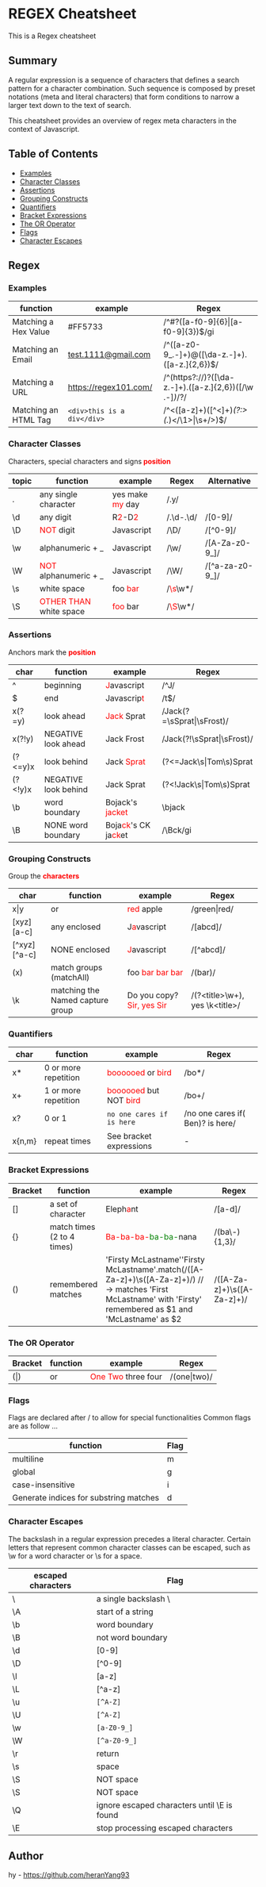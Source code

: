 # REGEX Cheatsheet

This is a Regex cheatsheet

## Summary

A regular expression is a sequence of characters that defines a search pattern for a character combination. Such sequence is composed by preset notations (meta and literal characters) that form conditions to narrow a larger text down to the text of search.

This cheatsheet provides an overview of regex meta characters in the context of Javascript.

## Table of Contents

- [Examples](#Examples)
- [Character Classes](#character-classes)
- [Assertions](#assertions)
- [Grouping Constructs](#grouping-constructs)
- [Quantifiers](#quantifiers)
- [Bracket Expressions](#bracket-expressions)
- [The OR Operator](#the-or-operator)
- [Flags](#flags)
- [Character Escapes](#character-escapes)

## Regex

### Examples

| function             | example                    | Regex                                                           |
| -------------------- | -------------------------- | --------------------------------------------------------------- |
| Matching a Hex Value | #FF5733                    | /^#?([a-f0-9]{6}\|[a-f0-9]{3})$/gi                              |
| Matching an Email    | test.1111@gmail.com        | /^([a-z0-9_\.-]+)@([\da-z\.-]+)\.([a-z\.]{2,6})$/               |
| Matching a URL       | https://regex101.com/      | /^(https?:\/\/)?([\da-z\.-]+)\.([a-z\.]{2,6})([\/\w \.-]_)_\/?/ |
| Matching an HTML Tag | `<div>this is a div</div>` | /^<([a-z]+)([^<]+)_(?:>(._)<\/\1>\|\s+\/>)$/                    |

### Character Classes

Characters, special characters and signs<strong style="color:red"> position </strong>

| topic | function                                              | example                                                             | Regex                                   | Alternative     |
| ----- | ----------------------------------------------------- | ------------------------------------------------------------------- | --------------------------------------- | --------------- |
| .     | any single character                                  | yes make <span style="color:red">my</span> day                      | /.y/                                    |                 |
| \d    | any digit                                             | R<span style="color:red">2</span>-D<span style="color:red">2</span> | /.\d-.\d/                               | /[0-9]/         |
| \D    | <span style="color:red">NOT</span> digit              | Javascript                                                          | /\D/                                    | /[^0-9]/        |
| \w    | alphanumeric + \_                                     | Javascript                                                          | /\w/                                    | /[A-Za-z0-9_]/  |
| \W    | <span style="color:red">NOT</span> alphanumeric + \_  | Javascript                                                          | /\W/                                    | /[^a-za-z0-9_]/ |
| \s    | white space                                           | foo<span style="color:red"> bar</span>                              | /<span style="color:red">\s</span>\w\*/ |                 |
| \S    | <span style="color:red">OTHER THAN</span> white space | <span style="color:red">foo</span> bar                              | /<span style="color:red">\S</span>\w\*/ |                 |

### Assertions

Anchors mark the <strong style="color:red"> position </strong>

| char    | function             | example                                                                          | Regex                      |
| ------- | -------------------- | -------------------------------------------------------------------------------- | -------------------------- |
| ^       | beginning            | <span style="color:red">J</span>avascript                                        | /^J/                       |
| $       | end                  | Javascrip<span style="color:red">t</span>                                        | /t$/                       |
| x(?=y)  | look ahead           | <span style="color:red">Jack</span> Sprat                                        | /Jack(?=\sSprat\|\sFrost)/ |
| x(?!y)  | NEGATIVE look ahead  | Jack Frost                                                                       | /Jack(?!\sSprat\|\sFrost)/ |
| (?<=y)x | look behind          | Jack <span style="color:red">Sprat</span>                                        | (?<=Jack\s\|Tom\s)Sprat    |
| (?<!y)x | NEGATIVE look behind | Jack Sprat                                                                       | (?<!Jack\s\|Tom\s)Sprat    |
| \b      | word boundary        | Bojack's <span style="color:red">jacket</span>                                   | \bjack                     |
| \B      | NONE word boundary   | Boja<span style="color:red">ck</span>'s CK ja<span style="color:red">ck</span>et | /\Bck/gi                   |

### Grouping Constructs

Group the <strong style="color:red"> characters </strong>

| char         | function                         | example                                                                                                      | Regex                            |
| ------------ | -------------------------------- | ------------------------------------------------------------------------------------------------------------ | -------------------------------- |
| x\|y         | or                               | <span style="color:red">red</span> apple                                                                     | /green\|red/                     |
| [xyz][a-c]   | any enclosed                     | J<span style="color:red">a</span>vascript                                                                    | /[abcd]/                         |
| [^xyz][^a-c] | NONE enclosed                    | <span style="color:red">J</span>avascript                                                                    | /[^abcd]/                        |
| (x)          | match groups (matchAll)          | foo <span style="color:red">bar</span> <span style="color:red">bar</span> <span style="color:red">bar</span> | /(bar)/                          |
| \k<Name>     | matching the Named capture group | Do you copy? <span style="color:red">Sir, yes Sir</span>                                                     | /(?\<title>\w+), yes \k\<title>/ |

### Quantifiers

| char   | function             | example                                                                             | Regex                            |
| ------ | -------------------- | ----------------------------------------------------------------------------------- | -------------------------------- |
| x\*    | 0 or more repetition | <span style="color:red">boooooed</span> or <span style="color:red">bird</span>      | /bo\*/                           |
| x+     | 1 or more repetition | <span style="color:red">boooooed</span> but NOT <span style="color:red">bird</span> | /bo+/                            |
| x?     | 0 or 1               | `no one cares if is here`                                                           | /no one cares if( Ben)? is here/ |
| x{n,m} | repeat times         | See bracket expressions                                                             | -                                |

### Bracket Expressions

| Bracket | function                   | example                                                                                                                                                         | Regex                      |
| ------- | -------------------------- | --------------------------------------------------------------------------------------------------------------------------------------------------------------- | -------------------------- |
| []      | a set of character         | Eleph<span style="color:red">a</span>nt                                                                                                                         | /[a-d]/                    |
| {}      | match times (2 to 4 times) | <span style="color:red">Ba-ba-ba-</span><span style="color:green">ba-</span><span style="color:green">ba-</span>nana                                            | /(ba\\-){1,3}/             |
| ()      | remembered matches         | 'Firsty McLastname''Firsty McLastname'.match(/([A-Za-z]+)\s([A-Za-z]+)/) // -> matches 'First McLastname' with 'Firsty' remembered as $1 and 'McLastname' as $2 | /([A-Za-z]+)\s([A-Za-z]+)/ |

### The OR Operator

| Bracket | function | example                                           | Regex        |
| ------- | -------- | ------------------------------------------------- | ------------ |
| (\|)    | or       | <span style="color:red">One Two</span> three four | /(one\|two)/ |

### Flags

Flags are declared after / to allow for special functionalities
Common flags are as follow ...

| function                               | Flag |
| -------------------------------------- | ---- |
| multiline                              | m    |
| global                                 | g    |
| case-insensitive                       | i    |
| Generate indices for substring matches | d    |

### Character Escapes

The backslash in a regular expression precedes a literal character.
Certain letters that represent common character classes can be escaped, such as \w for a word character or \s for a space.

| escaped characters | Flag                                        |
| ------------------ | ------------------------------------------- |
| \\                 | a single backslash \                        |
| \A                 | start of a string                           |
| \b                 | word boundary                               |
| \B                 | not word boundary                           |
| \d                 | [0-9]                                       |
| \D                 | [^0-9]                                      |
| \l                 | [a-z]                                       |
| \L                 | [^a-z]                                      |
| \u                 | `[^A-Z]`                                    |
| \U                 | `[^A-Z]`                                    |
| \w                 | `[a-Z0-9_]`                                 |
| \W                 | `[^a-Z0-9_]`                                |
| \r                 | return                                      |
| \s                 | space                                       |
| \S                 | NOT space                                   |
| \S                 | NOT space                                   |
| \Q                 | ignore escaped characters until \E is found |
| \E                 | stop processing escaped characters          |

## Author

hy -
https://github.com/heranYang93
